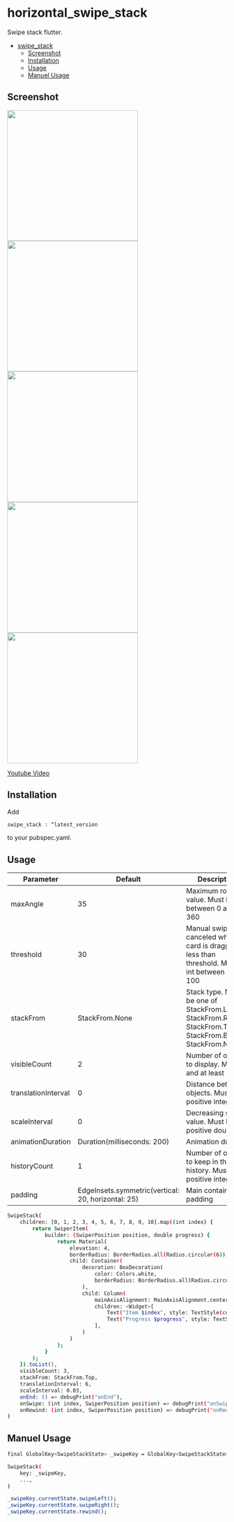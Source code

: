 # horizontal_swipe_stack

Swipe stack flutter.

- [swipe_stack](#swipestack)
  - [Screenshot](#Screenshot)
  - [Installation](#Installation)
  - [Usage](#Usage)
  - [Manuel Usage](#Manuel-Usage)

## Screenshot

<img src="https://raw.githubusercontent.com/gmetekorkmaz/images/master/swipe-stack/swipe.jpg" width="300">
<img src="https://raw.githubusercontent.com/gmetekorkmaz/images/master/swipe-stack/top.jpg" width="300">
<img src="https://raw.githubusercontent.com/gmetekorkmaz/images/master/swipe-stack/left.jpg" width="300">
<img src="https://raw.githubusercontent.com/gmetekorkmaz/images/master/swipe-stack/right.jpg" width="300">
<img src="https://raw.githubusercontent.com/gmetekorkmaz/images/master/swipe-stack/bottom.jpg" width="300">

[Youtube Video](https://www.youtube.com/watch?v=vWttY4jWa7k)

## Installation

Add 

```bash
swipe_stack : ^latest_version
```
to your pubspec.yaml.

## Usage

| Parameter | Default | Description |
| --------- | ------- | ----------- |
| maxAngle  | 35 | Maximum rotation value. Must be int between 0 and 360 |
| threshold | 30  | Manual swipe is canceled when the card is dragged less than threshold. Must be int between 1 and 100 |
| stackFrom | StackFrom.None | Stack type. Must be one of StackFrom.Left, StackFrom.Right, StackFrom.Top, StackFrom.Bottom, StackFrom.None |
| visibleCount | 2 | Number of objects to display. Must int and at least 2 |
| translationInterval | 0 | Distance between objects. Must be positive integer |
| scaleInterval | 0 | Decreasing scale value. Must be positive double |
| animationDuration | Duration(milliseconds: 200) | Animation duration |
| historyCount | 1 | Number of objects to keep in the history. Must be positive integer |
| padding | EdgeInsets.symmetric(vertical: 20, horizontal: 25) | Main container padding |

```bash
SwipeStack(
    children: [0, 1, 2, 3, 4, 5, 6, 7, 8, 9, 10].map((int index) {
        return SwiperItem(
            builder: (SwiperPosition position, double progress) {
                return Material(
                    elevation: 4,
                    borderRadius: BorderRadius.all(Radius.circular(6)),
                    child: Container(
                        decoration: BoxDecoration(
                            color: Colors.white,
                            borderRadius: BorderRadius.all(Radius.circular(6)),
                        ),
                        child: Column(
                            mainAxisAlignment: MainAxisAlignment.center,
                            children: <Widget>[
                                Text("Item $index", style: TextStyle(color: Colors.black, fontSize: 20)),
                                Text("Progress $progress", style: TextStyle(color: Colors.blue, fontSize: 12)),
                            ],
                        )
                    )
                );
            }
        );
    }).toList(),
    visibleCount: 3,
    stackFrom: StackFrom.Top,
    translationInterval: 6,
    scaleInterval: 0.03,
    onEnd: () => debugPrint("onEnd"),
    onSwipe: (int index, SwiperPosition position) => debugPrint("onSwipe $index $position"),
    onRewind: (int index, SwiperPosition position) => debugPrint("onRewind $index $position"),
)
```

## Manuel Usage

```bash
final GlobalKey<SwipeStackState> _swipeKey = GlobalKey<SwipeStackState>();
```

```bash
SwipeStack(
    key: _swipeKey,
    ...,
)
```

```bash
_swipeKey.currentState.swipeLeft();
_swipeKey.currentState.swipeRight();
_swipeKey.currentState.rewind();
```
